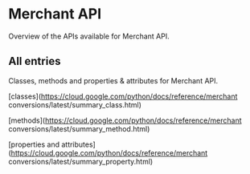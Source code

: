 [
This is a templated file. Adding content to this file may result in it being
reverted. Instead, if you want to place additional content, create an
"overview_content.md" file in `docs/` directory. The Sphinx tool will
pick up on the content and merge the content.
]: #

# Merchant API

Overview of the APIs available for Merchant API.

## All entries

Classes, methods and properties & attributes for
Merchant API.

[classes](https://cloud.google.com/python/docs/reference/merchant conversions/latest/summary_class.html)

[methods](https://cloud.google.com/python/docs/reference/merchant conversions/latest/summary_method.html)

[properties and
attributes](https://cloud.google.com/python/docs/reference/merchant conversions/latest/summary_property.html)
